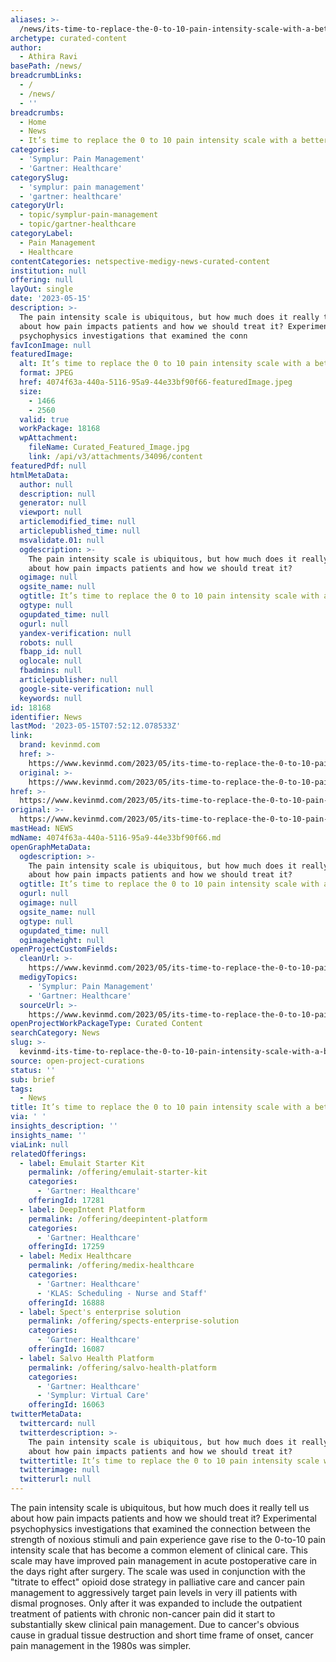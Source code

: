 ```yaml
---
aliases: >-
  /news/its-time-to-replace-the-0-to-10-pain-intensity-scale-with-a-better-measure
archetype: curated-content
author:
  - Athira Ravi
basePath: /news/
breadcrumbLinks:
  - /
  - /news/
  - ''
breadcrumbs:
  - Home
  - News
  - It’s time to replace the 0 to 10 pain intensity scale with a better measure
categories:
  - 'Symplur: Pain Management'
  - 'Gartner: Healthcare'
categorySlug:
  - 'symplur: pain management'
  - 'gartner: healthcare'
categoryUrl:
  - topic/symplur-pain-management
  - topic/gartner-healthcare
categoryLabel:
  - Pain Management
  - Healthcare
contentCategories: netspective-medigy-news-curated-content
institution: null
offering: null
layOut: single
date: '2023-05-15'
description: >-
  The pain intensity scale is ubiquitous, but how much does it really tell us
  about how pain impacts patients and how we should treat it? Experimental
  psychophysics investigations that examined the conn
favIconImage: null
featuredImage:
  alt: It’s time to replace the 0 to 10 pain intensity scale with a better measure
  format: JPEG
  href: 4074f63a-440a-5116-95a9-44e33bf90f66-featuredImage.jpeg
  size:
    - 1466
    - 2560
  valid: true
  workPackage: 18168
  wpAttachment:
    fileName: Curated_Featured_Image.jpg
    link: /api/v3/attachments/34096/content
featuredPdf: null
htmlMetaData:
  author: null
  description: null
  generator: null
  viewport: null
  articlemodified_time: null
  articlepublished_time: null
  msvalidate.01: null
  ogdescription: >-
    The pain intensity scale is ubiquitous, but how much does it really tell us
    about how pain impacts patients and how we should treat it?
  ogimage: null
  ogsite_name: null
  ogtitle: It’s time to replace the 0 to 10 pain intensity scale with a better measure
  ogtype: null
  ogupdated_time: null
  ogurl: null
  yandex-verification: null
  robots: null
  fbapp_id: null
  oglocale: null
  fbadmins: null
  articlepublisher: null
  google-site-verification: null
  keywords: null
id: 18168
identifier: News
lastMod: '2023-05-15T07:52:12.078533Z'
link:
  brand: kevinmd.com
  href: >-
    https://www.kevinmd.com/2023/05/its-time-to-replace-the-0-to-10-pain-intensity-scale-with-a-better-measure.html
  original: >-
    https://www.kevinmd.com/2023/05/its-time-to-replace-the-0-to-10-pain-intensity-scale-with-a-better-measure.html
href: >-
  https://www.kevinmd.com/2023/05/its-time-to-replace-the-0-to-10-pain-intensity-scale-with-a-better-measure.html
original: >-
  https://www.kevinmd.com/2023/05/its-time-to-replace-the-0-to-10-pain-intensity-scale-with-a-better-measure.html
mastHead: NEWS
mdName: 4074f63a-440a-5116-95a9-44e33bf90f66.md
openGraphMetaData:
  ogdescription: >-
    The pain intensity scale is ubiquitous, but how much does it really tell us
    about how pain impacts patients and how we should treat it?
  ogtitle: It’s time to replace the 0 to 10 pain intensity scale with a better measure
  ogurl: null
  ogimage: null
  ogsite_name: null
  ogtype: null
  ogupdated_time: null
  ogimageheight: null
openProjectCustomFields:
  cleanUrl: >-
    https://www.kevinmd.com/2023/05/its-time-to-replace-the-0-to-10-pain-intensity-scale-with-a-better-measure.html
  medigyTopics:
    - 'Symplur: Pain Management'
    - 'Gartner: Healthcare'
  sourceUrl: >-
    https://www.kevinmd.com/2023/05/its-time-to-replace-the-0-to-10-pain-intensity-scale-with-a-better-measure.html
openProjectWorkPackageType: Curated Content
searchCategory: News
slug: >-
  kevinmd-its-time-to-replace-the-0-to-10-pain-intensity-scale-with-a-better-measure
source: open-project-curations
status: ''
sub: brief
tags:
  - News
title: It’s time to replace the 0 to 10 pain intensity scale with a better measure
via: ' '
insights_description: ''
insights_name: ''
viaLink: null
relatedOfferings:
  - label: Emulait Starter Kit
    permalink: /offering/emulait-starter-kit
    categories:
      - 'Gartner: Healthcare'
    offeringId: 17281
  - label: DeepIntent Platform
    permalink: /offering/deepintent-platform
    categories:
      - 'Gartner: Healthcare'
    offeringId: 17259
  - label: Medix Healthcare
    permalink: /offering/medix-healthcare
    categories:
      - 'Gartner: Healthcare'
      - 'KLAS: Scheduling - Nurse and Staff'
    offeringId: 16888
  - label: Spect's enterprise solution
    permalink: /offering/spects-enterprise-solution
    categories:
      - 'Gartner: Healthcare'
    offeringId: 16087
  - label: Salvo Health Platform
    permalink: /offering/salvo-health-platform
    categories:
      - 'Gartner: Healthcare'
      - 'Symplur: Virtual Care'
    offeringId: 16063
twitterMetaData:
  twittercard: null
  twitterdescription: >-
    The pain intensity scale is ubiquitous, but how much does it really tell us
    about how pain impacts patients and how we should treat it?
  twittertitle: It’s time to replace the 0 to 10 pain intensity scale with a better measure
  twitterimage: null
  twitterurl: null
---
```

<p>The pain intensity scale is ubiquitous, but how much does it really tell us about how pain impacts patients and how we should treat it? Experimental psychophysics investigations that examined the connection between the strength of noxious stimuli and pain experience gave rise to the 0-to-10 pain intensity scale that has become a common element of clinical care. This scale may have improved pain management in acute postoperative care in the days right after surgery. The scale was used in conjunction with the "titrate to effect" opioid dose strategy in palliative care and cancer pain management to aggressively target pain levels in very ill patients with dismal prognoses. Only after it was expanded to include the outpatient treatment of patients with chronic non-cancer pain did it start to substantially skew clinical pain management. Due to cancer's obvious cause in gradual tissue destruction and short time frame of onset, cancer pain management in the 1980s was simpler.</p>